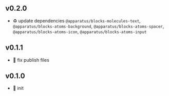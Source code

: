 ## v0.2.0

* ♻️ update dependencies `@apparatus/blocks-molecules-text`, `@apparatus/blocks-atoms-background`, `@apparatus/blocks-atoms-spacer`, `@apparatus/blocks-atoms-icon`, `@apparatus/blocks-atoms-input`

## v0.1.1

* 🐞 fix publish files

## v0.1.0

* 🐣 init
